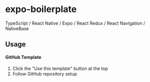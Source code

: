 # expo-boilerplate
TypeScript / React Native / Expo / React Redux / React Navigation / NativeBase

## Usage
#### GitHub Template
1. Click the "Use this template" button at the top
2. Follow GitHub repository setup
